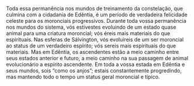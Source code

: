 ﻿Toda essa permanência nos mundos de treinamento da constelação, que culmina com a cidadania de Edêntia, é um período de verdadeira felicidade celeste para os moronciais progressivos. Durante toda vossa permanência nos mundos do sistema, vós estivestes evoluindo de um estado quase animal para uma criatura moroncial; vós éreis mais materiais do que espirituais. Nas esferas de Sálvington, vós evoluireis de um ser moroncial ao status de um verdadeiro espírito; vós sereis mais espirituais do que materiais. Mas em Edêntia, os ascendentes estão a meio caminho entre seus estados anterior e futuro, a meio caminho na sua passagem de animal evolucionário a espírito ascendente. Em toda a vossa estada em Edêntia e seus mundos, sois “como os anjos”; estais constantemente progredindo, mas mantendo todo o tempo um status geral moroncial e típico.